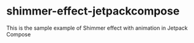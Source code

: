 # shimmer-effect-jetpackcompose
This is the sample example of Shimmer effect with animation in Jetpack Compose
